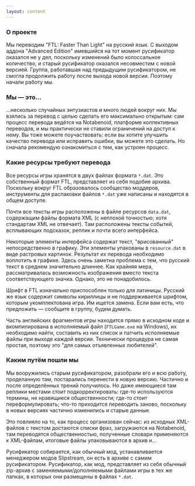 ```yaml
---
layout: content
---
```


### О проекте

Мы переводим "FTL: Faster Than Light" на русский язык. С выходом аддона "Advanced Edition" имевшийся на тот момент русификатор оказался не у дел, поскольку изменений было колоссальное количество, и старый русификатор оказался несовместим с новой версией. Группа, работавшая над предыдущим русификатором, не смогла продолжить работу после выхода новой версии. Поэтому начали работу мы.

### Мы &mdash; это...

...несколько случайных энтузиастов и много людей вокруг них. Мы взялись за перевод с целью сделать его максимально открытым: сам процесс перевода ведётся на Notabenoid, платформе коллективных переводов, и мы практически не ставили ограничений на доступ к нему. Вы тоже можете поучаствовать: если вы хотите улучшить качество перевода или исправить ошибки, вы можете это сделать. Но сначала рекомендую ознакомиться с тем, как устроен процесс.

### Какие ресурсы требуют перевода

Все ресурсы игры хранятся в двух файлах формата `*.dat`. Это собственный формат FTL, представляет из себя подобие архива. Поскольку вокруг FTL образовалось сообщество моддеров, инструменты для распаковки файлов `*.dat` уже написаны и находятся в общем доступе.

Почти все тексты игры расположены в файле ресурсов `data.dat`, содержащим файлы формата XML (с неплохой точностью; хотя стандартам XML не отвечает). Там расположены тексты событий, всплывающих подсказок, реплик и почти всего интерфейса.

Некоторые элементы интерфейса содержат текст, "врисованный" непосредственно в графику. Эти элементы упакованы в `resource.dat` в виде растровых картинок. Результат их перевода необходимо воплотить в графике. Здесь очень заметна проблема с тем, что русский текст в среднем значительно длиннее. Как крайняя мера, рассматривалась возможность изображения вместо текста соответствующего значка. Однако, это не понадобилось.

Шрифт в FTL изначально приспособлен только для латиницы. Русский же язык содержит символы кириллицы и не поддерживается шрифтом, которым укомплектована игра. Им ищется замена. Если вам есть, что предложить &mdash; сообщите в группу, будем думать.

Часть английских фрагментов игры находится прямо в исходном коде и вкомпилирована в исполняемый файл (`FTLGame.exe` на Windows), их необходимо найти, составить из них список и патчить исполняемые файлы при выходе каждой версии. Технически процедура не самая простая, поэтому это "для самых отъявленных любителей".

### Каким путём пошли мы

Мы вооружились старым русификатором, разобрали его и всю работу, проделанную там, постарались перенести в новую версию. Частично и после определённых трений получилось. Но даже имеющиеся там реплики местами стоит подкорректировать: где-то используются термины, не нравящиеся общественности; где-то стоит переформулировать; что-то приходится переводить заново, поскольку в новых версиях частично изменились и старые данные.

Это повлияло на то, как процесс организован сейчас: из исходных XML-файлов с текстом достаются списки фраз, загружаются на Notabenoid, там переводятся общественностью, полученные словари применяются к XML-файлам, итоговые файлы упаковываются в архив и...

Русификатор собирается, как обычный мод, устанавливается менеджером модов Slipstream, он есть в архиве с самим русификатором. Русификатор, как мод, представляет из себя обычный zip-архив с заменяемыми/дополняемыми файлами игры в тех же папках, в которых они размещены в файлах `*.dat`.